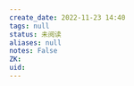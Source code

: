 ```yaml
---
create_date: 2022-11-23 14:40
tags: null
status: 未阅读 
aliases: null
notes: False
ZK: 
uid: 
---
```



